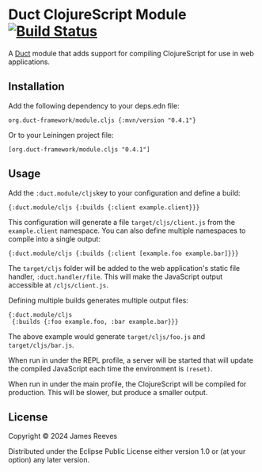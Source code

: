 # Duct ClojureScript Module [![Build Status](https://github.com/duct-framework/module.cljs/actions/workflows/test.yml/badge.svg)](https://github.com/duct-framework/module.cljs/actions/workflows/test.yml)

A [Duct][] module that adds support for compiling ClojureScript for
use in web applications.

[duct]: https://github.com/duct-framework/duct

## Installation

Add the following dependency to your deps.edn file:

    org.duct-framework/module.cljs {:mvn/version "0.4.1"}

Or to your Leiningen project file:

    [org.duct-framework/module.cljs "0.4.1"]

## Usage

Add the `:duct.module/cljs`key to your configuration and define a build:

```edn
{:duct.module/cljs {:builds {:client example.client}}}
```

This configuration will generate a file `target/cljs/client.js` from the
`example.client` namespace. You can also define multiple namespaces to
compile into a single output:

```edn
{:duct.module/cljs {:builds {:client [example.foo example.bar]}}}
```

The `target/cljs` folder will be added to the web application's static
file handler, `:duct.handler/file`. This will make the JavaScript output
accessible at `/cljs/client.js`.

Defining multiple builds generates multiple output files:

```edn
{:duct.module/cljs
 {:builds {:foo example.foo, :bar example.bar}}}
```

The above example would generate `target/cljs/foo.js` and
`target/cljs/bar.js`.

When run in under the REPL profile, a server will be started that will
update the compiled JavaScript each time the environment is `(reset)`.

When run in under the main profile, the ClojureScript will be compiled
for production. This will be slower, but produce a smaller output.

## License

Copyright © 2024 James Reeves

Distributed under the Eclipse Public License either version 1.0 or (at
your option) any later version.
